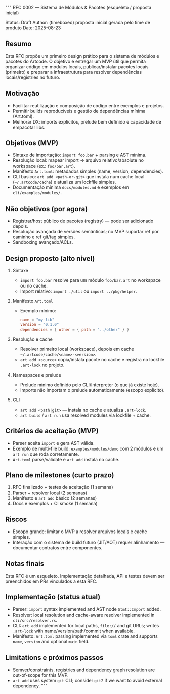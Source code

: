 """
RFC 0002 — Sistema de Módulos & Pacotes (esqueleto / proposta inicial)

Status: Draft
Author: (timeboxed) proposta inicial gerada pelo time de produto
Date: 2025-08-23

Resumo
---
Esta RFC propõe um primeiro design prático para o sistema de módulos e pacotes do Artcode. O objetivo é entregar um MVP útil que permita organizar código em módulos locais, publicar/instalar pacotes locais (primeiro) e preparar a infraestrutura para resolver dependências locais/registries no futuro.

Motivação
---
- Facilitar reutilização e composição de código entre exemplos e projetos.
- Permitir builds reproducíveis e gestão de dependências mínima (Art.toml).
- Melhorar DX: imports explícitos, prelude bem definido e capacidade de empacotar libs.

Objetivos (MVP)
---
- Sintaxe de importação: `import foo.bar` + parsing e AST mínima.
- Resolução local: mapear import -> arquivo relativo/absolute no workspace (ex.: `foo/bar.art`).
- Manifesto `Art.toml`: metadados simples (name, version, dependencies).
- CLI básico: `art add <path-or-git>` que instala num cache local (`~/.artcode/cache`) e atualiza um lockfile simples.
- Documentação mínima `docs/modules.md` e exemplos em `cli/examples/modules/`.

Não objetivos (por agora)
---
- Registrar/host público de pacotes (registry) — pode ser adicionado depois.
- Resolução avançada de versões semânticas; no MVP suportar ref por caminho e ref git/tag simples.
- Sandboxing avançado/ACLs.

Design proposto (alto nível)
---
1. Sintaxe
   - `import foo.bar` resolve para um módulo `foo/bar.art` no workspace ou no cache.
   - Import relativo: `import ./util` ou `import ../pkg/helper`.

2. Manifesto `Art.toml`
   - Exemplo mínimo:
     ```toml
     name = "my-lib"
     version = "0.1.0"
     dependencies = { other = { path = "../other" } }
     ```

3. Resolução e cache
   - Resolver primeiro local (workspace), depois em cache `~/.artcode/cache/<name>-<version>`.
   - `art add <source>` copia/instala pacote no cache e registra no lockfile `.art-lock` no projeto.

4. Namespaces e prelude
   - Prelude mínimo definido pelo CLI/Interpreter (o que já existe hoje).
   - Imports não importam o prelude automaticamente (escopo explícito).

5. CLI
   - `art add <path|git>` — instala no cache e atualiza `.art-lock`.
   - `art build` / `art run` usa resolved modules via lockfile + cache.

Critérios de aceitação (MVP)
---
- Parser aceita `import` e gera AST válida.
- Exemplo de multi-file build: `examples/modules/demo` com 2 módulos e um `art run` que roda corretamente.
- `Art.toml` parse/validate e `art add` instala no cache.

Plano de milestones (curto prazo)
---
1. RFC finalizado + testes de aceitação (1 semana)
2. Parser + resolver local (2 semanas)
3. Manifesto e `art add` básico (2 semanas)
4. Docs e exemplos + CI smoke (1 semana)

Riscos
---
- Escopo grande: limitar o MVP a resolver arquivos locais e cache simples.
- Interação com o sistema de build futuro (JIT/AOT) requer alinhamento — documentar contratos entre componentes.

Notas finais
---
Esta RFC é um esqueleto. Implementação detalhada, API e testes devem ser preenchidos em PRs vinculados a esta RFC.
 
Implementação (status atual)
---
- Parser: `import` syntax implemented and AST node `Stmt::Import` added.
- Resolver: local resolution and cache-aware resolver implemented in `cli/src/resolver.rs`.
- CLI: `art add` implemented for local paths, `file://` and git URLs; writes `.art-lock` with name/version/path/commit when available.
- Manifesto: `Art.toml` parsing implemented via `toml` crate and supports `name`, `version` and optional `main` field.

Limitations e próximos passos
---
- Semver/constraints, registries and dependency graph resolution are out-of-scope for this MVP.
- `art add` uses system `git` CLI; consider `git2` if we want to avoid external dependency.
"""
